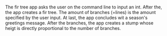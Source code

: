    #         
  ###        
 #####       
   #         
   
The fir tree app asks the user on the command line to input an int.
After the, the app creates a fir tree. 
The amount of branches (=lines) is the amount specified by the user input. 
At last, the app concludes wit a season's greetings message. 
After the branches, the app creates a stump whose heigt is directly proportional to the number of branches.
